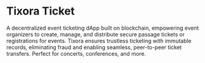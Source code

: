 # Tixora Ticket
A decentralized event ticketing dApp built on blockchain, empowering event organizers to create, manage, and distribute secure passage tickets or registrations for events. Tixora ensures trustless ticketing with immutable records, eliminating fraud and enabling seamless, peer-to-peer ticket transfers. Perfect for concerts, conferences, and more.
